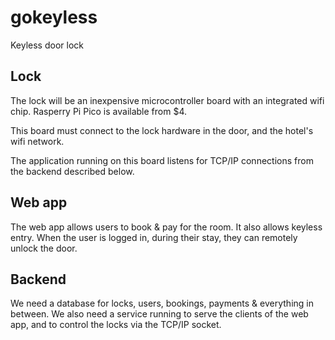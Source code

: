 # gokeyless
Keyless door lock

## Lock
The lock will be an inexpensive microcontroller board with an integrated wifi chip.
Rasperry Pi Pico is available from $4.

This board must connect to the lock hardware in the door, and the hotel's wifi network.

The application running on this board listens for TCP/IP connections from the backend described below.

## Web app
The web app allows users to book & pay for the room.
It also allows keyless entry.
When the user is logged in, during their stay, they can remotely unlock the door.

## Backend
We need a database for locks, users, bookings, payments & everything in between.
We also need a service running to serve the clients of the web app, and to control the locks via the TCP/IP socket.
